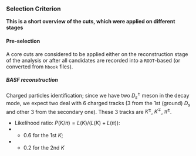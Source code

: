 ### Selection Criterion
**This is a short overview of the cuts, which were applied on different stages**

#### Pre-selection
A core cuts are considered to be applied either on the reconstruction stage of the analysis or after all candidates are recorded into a ```ROOT```-based (or converted from ```hbook``` files).

##### BASF reconstruction

Charged particles identification;
since we have two $D_{s}^{\pm}$ meson in the decay mode, we expect two deal with 6 charged tracks (3 from the 1st (ground) $D_{s}$ and other 3 from the secondary one). These 3 tracks are $K^{\pm}$, $K^{\mp}$, $\pi^{\pm}$.

- Likelihood ratio: $P(K/\pi) = L(K)/(L(K) + L(\pi))$:
- - $0.6$ for the 1st $K$;
- - $0.2$ for the 2nd $K$




